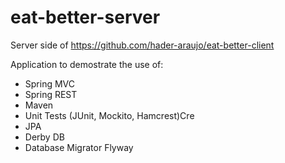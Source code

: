 # eat-better-server

Server side of https://github.com/hader-araujo/eat-better-client

Application to demostrate the use of:
* Spring MVC
* Spring REST
* Maven
* Unit Tests (JUnit, Mockito, Hamcrest)Cre
* JPA
* Derby DB
* Database Migrator Flyway
